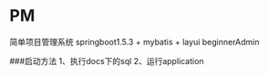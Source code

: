 # PM
简单项目管理系统
springboot1.5.3 + mybatis + layui beginnerAdmin


###启动方法
1、执行docs下的sql
2、运行application

